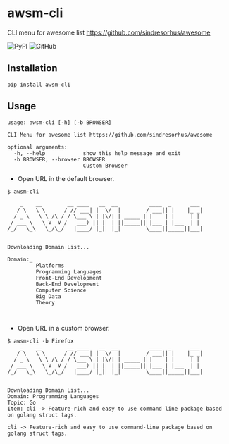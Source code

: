 # awsm-cli

CLI menu for awesome list https://github.com/sindresorhus/awesome

![PyPI](https://img.shields.io/pypi/v/awsm-cli?style=flat-square)
![GitHub](https://img.shields.io/github/license/rand-net/awsm-cli?style=flat-square)

## Installation

```
pip install awsm-cli

```

## Usage

```
usage: awsm-cli [-h] [-b BROWSER]

CLI Menu for awesome list https://github.com/sindresorhus/awesome

optional arguments:
  -h, --help            show this help message and exit
  -b BROWSER, --browser BROWSER
                        Custom Browser

```

* Open URL in the default browser.

```
$ awsm-cli

    _    __        __ ____   __  __          ____  _      ___
   / \   \ \      / // ___| |  \/  |        / ___|| |    |_ _|
  / _ \   \ \ /\ / / \___ \ | |\/| | _____ | |    | |     | |
 / ___ \   \ V  V /   ___) || |  | ||_____|| |___ | |___  | |
/_/   \_\   \_/\_/   |____/ |_|  |_|        \____||_____||___|


Downloading Domain List...

Domain:_
         Platforms
         Programming Languages
         Front-End Development
         Back-End Development
         Computer Science
         Big Data
         Theory



```

* Open URL in a custom browser.
```
$ awsm-cli -b Firefox
    _    __        __ ____   __  __          ____  _      ___
   / \   \ \      / // ___| |  \/  |        / ___|| |    |_ _|
  / _ \   \ \ /\ / / \___ \ | |\/| | _____ | |    | |     | |
 / ___ \   \ V  V /   ___) || |  | ||_____|| |___ | |___  | |
/_/   \_\   \_/\_/   |____/ |_|  |_|        \____||_____||___|


Downloading Domain List...
Domain: Programming Languages
Topic: Go
Item: cli -> Feature-rich and easy to use command-line package based on golang struct tags.

cli -> Feature-rich and easy to use command-line package based on golang struct tags.

```
